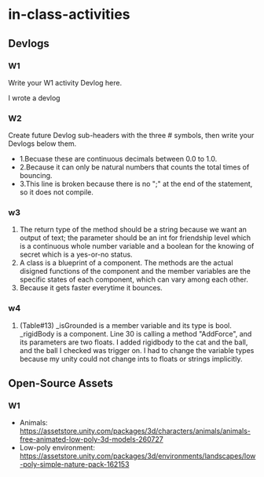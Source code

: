 # in-class-activities
## Devlogs
### W1
Write your W1 activity Devlog here.

I wrote a devlog

### W2
Create future Devlog sub-headers with the three # symbols, then write your Devlogs below them.
- 1.Becuase these are continuous decimals between 0.0 to 1.0.
- 2.Because it can only be natural numbers that counts the total times of bouncing.   
- 3.This line is broken because there is no ";" at the end of the statement, so it does not compile.

### w3
1. The return type of the method should be a string because we want an output of text; the parameter should be an int for friendship level which is a continuous whole number variable and a boolean for the knowing of secret which is a yes-or-no status. 
2. A class is a blueprint of a component. The methods are the actual disigned functions of the component and the member variables are the specific states of each component, which can vary among each other.
3. Because it gets faster everytime it bounces.

### w4
1. (Table#13) _isGrounded is a member variable and its type is bool. _rigidBody is a component. Line 30 is calling a method "AddForce", and its parameters are two floats. I added rigidbody to the cat and the ball, and the ball I checked was trigger on. I had to change the variable types because my unity could not change ints to floats or strings implicitly. 
## Open-Source Assets
### W1
- Animals: https://assetstore.unity.com/packages/3d/characters/animals/animals-free-animated-low-poly-3d-models-260727 
- Low-poly environment: https://assetstore.unity.com/packages/3d/environments/landscapes/low-poly-simple-nature-pack-162153 